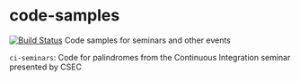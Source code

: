 # code-samples
[![Build Status](https://travis-ci.org/theLittleBigZ/code-samples.svg?branch=master)](https://travis-ci.org/theLittleBigZ/code-samples)
Code samples for seminars and other events

`ci-seminars`: Code for palindromes from the Continuous Integration seminar presented by CSEC
